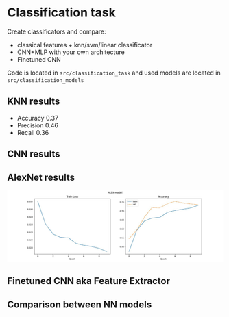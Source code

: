 # Classification task
Create classificators and compare:
- classical features + knn/svm/linear classificator
- CNN+MLP with your own architecture
- Finetuned CNN


Code is located in `src/classification_task` and used models are located in `src/classification_models`

## KNN results

- Accuracy 0.37 
- Precision 0.46
- Recall 0.36

## CNN results

## AlexNet results
![ALEX model.jpg](ALEX%20model.jpg)

## Finetuned CNN aka Feature Extractor


## Comparison between NN models

